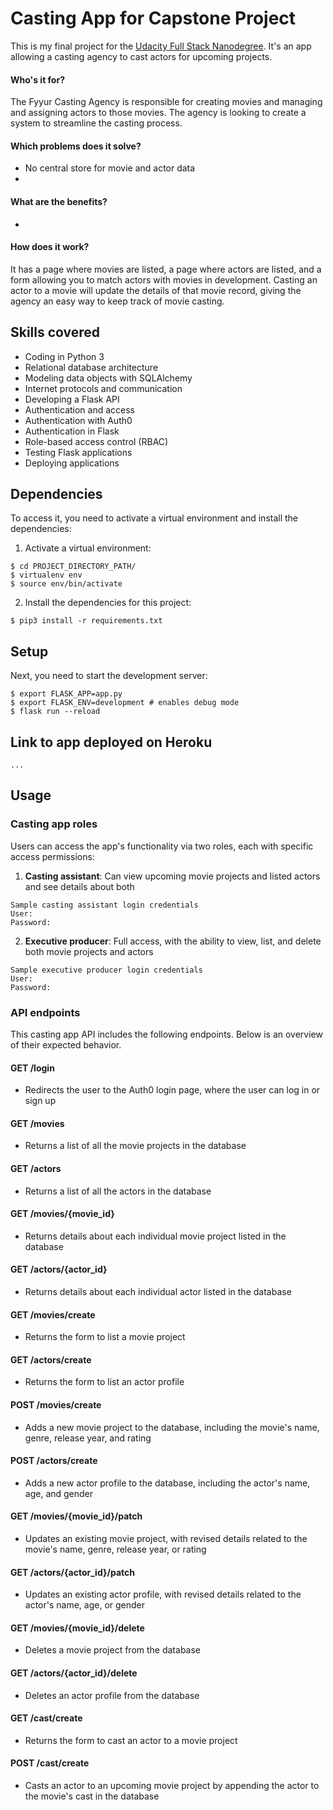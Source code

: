 # Casting App for Capstone Project

This is my final project for the [Udacity Full Stack Nanodegree](https://www.udacity.com/course/full-stack-web-developer-nanodegree--nd004). It's an app allowing a casting agency to cast actors for upcoming projects. 

#### Who's it for?
The Fyyur Casting Agency is responsible for creating movies and managing and assigning actors to those movies. The agency is looking to create a system to streamline the casting process.

#### Which problems does it solve?
- No central store for movie and actor data
- 

#### What are the benefits?
- 

#### How does it work?
It has a page where movies are listed, a page where actors are listed, and a form allowing you to match actors with movies in development. Casting an actor to a movie will update the details of that movie record, giving the agency an easy way to keep track of movie casting.

## Skills covered
- Coding in Python 3
- Relational database architecture
- Modeling data objects with SQLAlchemy
- Internet protocols and communication
- Developing a Flask API
- Authentication and access
- Authentication with Auth0
- Authentication in Flask
- Role-based access control (RBAC)
- Testing Flask applications
- Deploying applications

## Dependencies
To access it, you need to activate a virtual environment and install the dependencies:
1. Activate a virtual environment:
```
$ cd PROJECT_DIRECTORY_PATH/
$ virtualenv env
$ source env/bin/activate
```
2. Install the dependencies for this project:
```
$ pip3 install -r requirements.txt
```

## Setup
Next, you need to start the development server:  
```
$ export FLASK_APP=app.py 
$ export FLASK_ENV=development # enables debug mode  
$ flask run --reload
```

## Link to app deployed on Heroku
```
...
```

## Usage

### Casting app roles
Users can access the app's functionality via two roles, each with specific access permissions:

1. <strong>Casting assistant</strong>: Can view upcoming movie projects and listed actors and see details about both
```
Sample casting assistant login credentials
User:
Password:
```

2. <strong>Executive producer</strong>: Full access, with the ability to view, list, and delete both movie projects and actors
```
Sample executive producer login credentials
User:
Password:
```

### API endpoints
This casting app API includes the following endpoints. Below is an overview of their expected behavior.

#### GET /login
- Redirects the user to the Auth0 login page, where the user can log in or sign up

#### GET /movies
- Returns a list of all the movie projects in the database

#### GET /actors
- Returns a list of all the actors in the database

#### GET /movies/{movie_id}
- Returns details about each individual movie project listed in the database

#### GET /actors/{actor_id}
- Returns details about each individual actor listed in the database

#### GET /movies/create
- Returns the form to list a movie project

#### GET /actors/create
- Returns the form to list an actor profile

#### POST /movies/create
- Adds a new movie project to the database, including the movie's name, genre, release year, and rating

#### POST /actors/create
- Adds a new actor profile to the database, including the actor's name, age, and gender

#### GET /movies/{movie_id}/patch
- Updates an existing movie project, with revised details related to the movie's name, genre, release year, or rating

#### GET /actors/{actor_id}/patch
- Updates an existing actor profile, with revised details related to the actor's name, age, or gender

#### GET /movies/{movie_id}/delete
- Deletes a movie project from the database

#### GET /actors/{actor_id}/delete
- Deletes an actor profile from the database

#### GET /cast/create
- Returns the form to cast an actor to a movie project

#### POST /cast/create
- Casts an actor to an upcoming movie project by appending the actor to the movie's cast in the database
